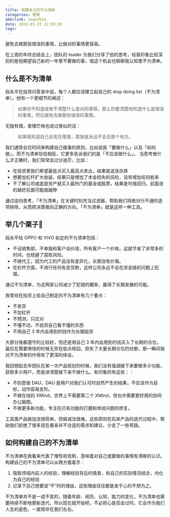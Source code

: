 ```yaml
---
title: 构建自己的不为清单
categories: 随笔
abbrlink: 2aaa7b2a
date: 2022-01-23 22:59:10
tags:
---
```


避免去做那些错误的事情，比做对的事情更容易。

<!-- more -->

在上周的年终总结会上，团队的 leader 为我们分享了他的思考，给我印象比较深刻的是他期望自己新的一年里不要做的事，借这个机会也聊聊我认知里不为清单。

## 什么是不为清单
段永平在投资问答录中说，每个人都应该建立起自己的 stop doing list（不为清单）。他有一个更细节的阐述：
> 如果你不知道或者不清楚什么是对的事情，那么你要清楚地知道什么是错误的事情，然后避免去做那些错误的事情。

无独有偶，查理芒格也说过类似的话：
> 如果我知道自己会死在哪里，那我就永远不会去那个地方。

我们通常会花时间来构建自己做事的原则，比如说我「要做什么」以及「如何做」，而不为清单恰恰相反，它更多告诉我们的是「不应该做什么」。
当思考做什么才正确时，我们常常会过分迷茫，比如：

- 在投资里我们希望最低点买入最高点卖出，结果是追涨杀跌
- 想要加杠杆扩大收益，结果只是增加了本金损失的风险，没有增加任何胜率
- 不了解公司或底层资产就买入最热门的基金或股票，结果是均值回归，前面涨的越好后面可能就越惨

通过逆向思考，「不为清单」在关键时刻充当过滤器，帮助我们将绝对行不通的选项排除，从而把决策推向正确的方向。「不为清单」就是这样一种工具。 

## 举几个栗子🌰
段永平给 OPPO 和 VIVO 拟定的不为清单包括：

- 不设销售部，不单独和客户谈价钱，所有客户一个价格，这就节省了非常多的时间，也规避了腐败风险。
- 不做代工，因为代工的产品没有差异化，长期没有价值。
- 在杠杆方面，不进行任何有息贷款，这样公司永远不会在资金链的问题上犯错。

通过不为清单，为这两家公司减少了犯错的概率，赢得了长期发展的可能。

我曾经在投资上给自己制定的不为清单有几个要点：

- 不卖空
- 不加杠杆
- 不预测，只应对
- 不懂不动，不投资自己看不懂的东西
- 不用自己 3 年内会用到的钱作为长期投资

大部分我都遵守的比较好，但还是用自己 3 年内会用到的钱买入了长期的仓位，最后在需要用钱的时候无奈在低点赎回，损失了大量长期仓位的份额，那一瞬间我对不为清单的作用有了更深的体会。

我回想起去年团队在某一次产品规划的时候，我们没有强调接下来要做多少功能，获取多少用户，而是讲清楚接下来不做什么。有印象的有这些：：

- 不刻意做 DAU，DAU 是用户对我们认可时自然产生的结果，不应该作为目标，动作容易变形。
- 不做在线的 XMind，世界上不需要第二个 XMind，但也许需要更好用的协同办公脑图。
- 不做更多新功能，专注在已有功能的打磨和体验问题的修复。

工具类产品做加法很简单，但做减法很难，这些原则在后来产品的迭代过程中，帮助我们拒绝了很多现在看来并不合适的需求和建议，少走了一些弯路。

## 如何构建自己的不为清单
不为清单在我看来代表了理性和克制，意味着对自己或要做的事情有清晰的认识。
构建自己的不为清单可以从两方面着手：

1. 吸取领域内前人的经验，理解经验背后的情景，和自己的实际情况结合，内化为自己的经验
2. 记录下自己想要说“不”时的理由，这些理由往往都是发于心的不想为之。

不为清单并不是一成不变的，随着年龄、阅历、认知、能力的变化，不为清单也需要持续不断地更新迭代，所以现在就开始吧，不必担心是否会过时。它会作为我们人生的底色，一直陪伴在我们左右。
